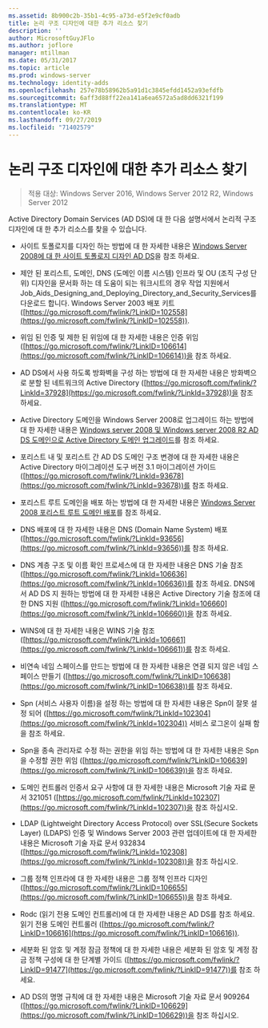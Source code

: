 ```yaml
---
ms.assetid: 8b900c2b-35b1-4c95-a73d-e5f2e9cf0adb
title: 논리 구조 디자인에 대한 추가 리소스 찾기
description: ''
author: MicrosoftGuyJFlo
ms.author: joflore
manager: mtillman
ms.date: 05/31/2017
ms.topic: article
ms.prod: windows-server
ms.technology: identity-adds
ms.openlocfilehash: 257e78b58962b5a91d1c3845efdd1452a93efdfb
ms.sourcegitcommit: 6aff3d88ff22ea141a6ea6572a5ad8dd6321f199
ms.translationtype: MT
ms.contentlocale: ko-KR
ms.lasthandoff: 09/27/2019
ms.locfileid: "71402579"
---
```

# <a name="finding-additional-resources-for-logical-structure-design"></a>논리 구조 디자인에 대한 추가 리소스 찾기

>적용 대상: Windows Server 2016, Windows Server 2012 R2, Windows Server 2012

Active Directory Domain Services (AD DS)에 대 한 다음 설명서에서 논리적 구조 디자인에 대 한 추가 리소스를 찾을 수 있습니다.  
  
- 사이트 토폴로지를 디자인 하는 방법에 대 한 자세한 내용은 [Windows Server 2008에 대 한 사이트 토폴로지 디자인 AD DS](Designing-the-Site-Topology.md)을 참조 하세요.  

- 제안 된 포리스트, 도메인, DNS (도메인 이름 시스템) 인프라 및 OU (조직 구성 단위) 디자인을 문서화 하는 데 도움이 되는 워크시트의 경우 작업 지원에서 Job_Aids_Designing_and_Deploying_Directory_and_Security_Services를 다운로드 합니다. Windows Server 2003 배포 키트 ([https://go.microsoft.com/fwlink/?LinkID=102558](https://go.microsoft.com/fwlink/?LinkID=102558)).  
  
- 위임 된 인증 및 제한 된 위임에 대 한 자세한 내용은 인증 위임 ([https://go.microsoft.com/fwlink/?LinkID=106614](https://go.microsoft.com/fwlink/?LinkID=106614))을 참조 하세요.  
  
- AD DS에서 사용 하도록 방화벽을 구성 하는 방법에 대 한 자세한 내용은 방화벽으로 분할 된 네트워크의 Active Directory ([https://go.microsoft.com/fwlink/?LinkId=37928](https://go.microsoft.com/fwlink/?LinkId=37928))을 참조 하세요.  
  
- Active Directory 도메인을 Windows Server 2008로 업그레이드 하는 방법에 대 한 자세한 내용은 [Windows server 2008 및 Windows server 2008 R2 AD DS 도메인으로 Active Directory 도메인 업그레이드](https://technet.microsoft.com/library/cc731188.aspx)를 참조 하세요.  
  
- 포리스트 내 및 포리스트 간 AD DS 도메인 구조 변경에 대 한 자세한 내용은 Active Directory 마이그레이션 도구 버전 3.1 마이그레이션 가이드 ([https://go.microsoft.com/fwlink/?LinkId=93678](https://go.microsoft.com/fwlink/?LinkId=93678))를 참조 하세요.  
  
- 포리스트 루트 도메인을 배포 하는 방법에 대 한 자세한 내용은 [Windows Server 2008 포리스트 루트 도메인 배포](https://technet.microsoft.com/library/cc731174.aspx)를 참조 하세요.  
  
- DNS 배포에 대 한 자세한 내용은 DNS (Domain Name System) 배포 ([https://go.microsoft.com/fwlink/?LinkId=93656](https://go.microsoft.com/fwlink/?LinkId=93656))를 참조 하세요.  
  
- DNS 계층 구조 및 이름 확인 프로세스에 대 한 자세한 내용은 DNS 기술 참조 ([https://go.microsoft.com/fwlink/?LinkId=106636](https://go.microsoft.com/fwlink/?LinkId=106636))를 참조 하세요. DNS에서 AD DS 지 원하는 방법에 대 한 자세한 내용은 Active Directory 기술 참조에 대 한 DNS 지원 ([https://go.microsoft.com/fwlink/?LinkId=106660](https://go.microsoft.com/fwlink/?LinkId=106660))을 참조 하세요.  
  
- WINS에 대 한 자세한 내용은 WINS 기술 참조 ([https://go.microsoft.com/fwlink/?LinkId=106661](https://go.microsoft.com/fwlink/?LinkId=106661))를 참조 하세요.  
  
- 비연속 네임 스페이스를 만드는 방법에 대 한 자세한 내용은 연결 되지 않은 네임 스페이스 만들기 ([https://go.microsoft.com/fwlink/?LinkID=106638](https://go.microsoft.com/fwlink/?LinkID=106638))를 참조 하세요.  
  
- Spn (서비스 사용자 이름)을 설정 하는 방법에 대 한 자세한 내용은 Spn이 잘못 설정 되어 ([https://go.microsoft.com/fwlink/?LinkId=102304](https://go.microsoft.com/fwlink/?LinkId=102304)) 서비스 로그온이 실패 함을 참조 하세요.  
  
- Spn을 종속 관리자로 수정 하는 권한을 위임 하는 방법에 대 한 자세한 내용은 Spn을 수정할 권한 위임 ([https://go.microsoft.com/fwlink/?LinkID=106639](https://go.microsoft.com/fwlink/?LinkID=106639))을 참조 하세요.  
  
- 도메인 컨트롤러 인증서 요구 사항에 대 한 자세한 내용은 Microsoft 기술 자료 문서 321051 ([https://go.microsoft.com/fwlink/?LinkId=102307](https://go.microsoft.com/fwlink/?LinkId=102307))을 참조 하십시오.  
  
- LDAP (Lightweight Directory Access Protocol) over SSL(Secure Sockets Layer) (LDAPS) 인증 및 Windows Server 2003 관련 업데이트에 대 한 자세한 내용은 Microsoft 기술 자료 문서 932834 ([https://go.microsoft.com/fwlink/?LinkId=102308](https://go.microsoft.com/fwlink/?LinkId=102308))을 참조 하십시오.  
  
- 그룹 정책 인프라에 대 한 자세한 내용은 그룹 정책 인프라 디자인 ([https://go.microsoft.com/fwlink/?LinkID=106655](https://go.microsoft.com/fwlink/?LinkID=106655))을 참조 하세요.  
  
- Rodc (읽기 전용 도메인 컨트롤러)에 대 한 자세한 내용은 AD DS를 참조 하세요. 읽기 전용 도메인 컨트롤러 ([https://go.microsoft.com/fwlink/?LinkID=106616](https://go.microsoft.com/fwlink/?LinkID=106616)).  
  
- 세분화 된 암호 및 계정 잠금 정책에 대 한 자세한 내용은 세분화 된 암호 및 계정 잠금 정책 구성에 대 한 단계별 가이드 ([https://go.microsoft.com/fwlink/?LinkID=91477](https://go.microsoft.com/fwlink/?LinkID=91477))를 참조 하세요.  
  
- AD DS의 명명 규칙에 대 한 자세한 내용은 Microsoft 기술 자료 문서 909264 ([https://go.microsoft.com/fwlink/?LinkID=106629](https://go.microsoft.com/fwlink/?LinkID=106629))을 참조 하십시오.  

